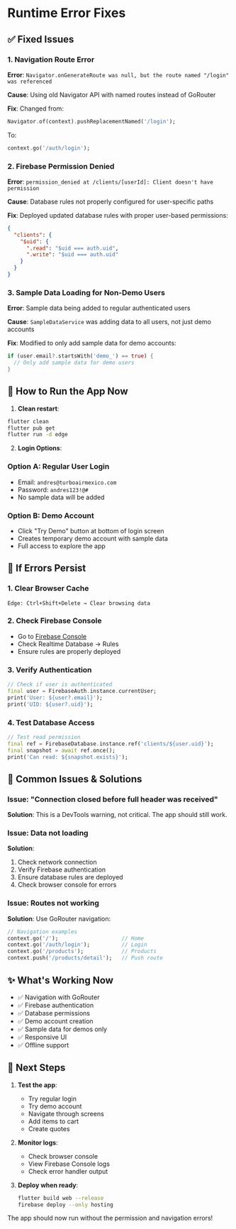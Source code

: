 # Runtime Error Fixes

## ✅ Fixed Issues

### 1. **Navigation Route Error**
**Error**: `Navigator.onGenerateRoute was null, but the route named "/login" was referenced`

**Cause**: Using old Navigator API with named routes instead of GoRouter

**Fix**: Changed from:
```dart
Navigator.of(context).pushReplacementNamed('/login');
```
To:
```dart
context.go('/auth/login');
```

### 2. **Firebase Permission Denied**
**Error**: `permission_denied at /clients/[userId]: Client doesn't have permission`

**Cause**: Database rules not properly configured for user-specific paths

**Fix**: Deployed updated database rules with proper user-based permissions:
```json
{
  "clients": {
    "$uid": {
      ".read": "$uid === auth.uid",
      ".write": "$uid === auth.uid"
    }
  }
}
```

### 3. **Sample Data Loading for Non-Demo Users**
**Error**: Sample data being added to regular authenticated users

**Cause**: `SampleDataService` was adding data to all users, not just demo accounts

**Fix**: Modified to only add sample data for demo accounts:
```dart
if (user.email?.startsWith('demo_') == true) {
  // Only add sample data for demo users
}
```

## 🚀 How to Run the App Now

1. **Clean restart**:
```bash
flutter clean
flutter pub get
flutter run -d edge
```

2. **Login Options**:

### Option A: Regular User Login
- Email: `andres@turboairmexico.com`
- Password: `andres123!@#`
- No sample data will be added

### Option B: Demo Account
- Click "Try Demo" button at bottom of login screen
- Creates temporary demo account with sample data
- Full access to explore the app

## 🔧 If Errors Persist

### 1. Clear Browser Cache
```
Edge: Ctrl+Shift+Delete → Clear browsing data
```

### 2. Check Firebase Console
- Go to [Firebase Console](https://console.firebase.google.com/project/turbo-air-viewer)
- Check Realtime Database → Rules
- Ensure rules are properly deployed

### 3. Verify Authentication
```dart
// Check if user is authenticated
final user = FirebaseAuth.instance.currentUser;
print('User: ${user?.email}');
print('UID: ${user?.uid}');
```

### 4. Test Database Access
```dart
// Test read permission
final ref = FirebaseDatabase.instance.ref('clients/${user.uid}');
final snapshot = await ref.once();
print('Can read: ${snapshot.exists}');
```

## 📝 Common Issues & Solutions

### Issue: "Connection closed before full header was received"
**Solution**: This is a DevTools warning, not critical. The app should still work.

### Issue: Data not loading
**Solution**: 
1. Check network connection
2. Verify Firebase authentication
3. Ensure database rules are deployed
4. Check browser console for errors

### Issue: Routes not working
**Solution**: Use GoRouter navigation:
```dart
// Navigation examples
context.go('/');                    // Home
context.go('/auth/login');          // Login
context.go('/products');            // Products
context.push('/products/detail');   // Push route
```

## ✨ What's Working Now

- ✅ Navigation with GoRouter
- ✅ Firebase authentication
- ✅ Database permissions
- ✅ Demo account creation
- ✅ Sample data for demos only
- ✅ Responsive UI
- ✅ Offline support

## 🎯 Next Steps

1. **Test the app**:
   - Try regular login
   - Try demo account
   - Navigate through screens
   - Add items to cart
   - Create quotes

2. **Monitor logs**:
   - Check browser console
   - View Firebase Console logs
   - Check error handler output

3. **Deploy when ready**:
   ```bash
   flutter build web --release
   firebase deploy --only hosting
   ```

The app should now run without the permission and navigation errors!